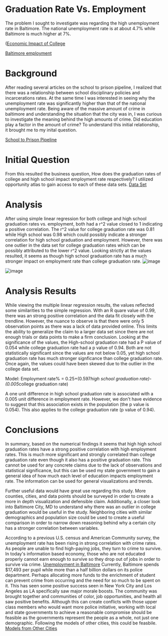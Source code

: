 # Graduation Rate Vs. Employment

The problem I sought to investigate was regarding the high unemployment rate in Baltimore. The national unemployment rate is at about 4.7% while Baltimore is much higher at 7%. 


([Economic Impact of College](https://www.mtsac.edu/president/cabinet-notes/2017-18/Economic_Impact_of_Increasing_College_Completion.pdf)

[Baltimore employment](https://www.areavibes.com/baltimore-md/employment/)

# Background
After reading several articles on the school to prison pipeline, I realized that there was a relationship between school disciplinary policies and incarcerations rates. At the same time I was interested in seeing why the unemployment rate was significantly higher than that of the national unemployment rate. Being aware of the massive amount of crime in baltimore and understanding the situation that the city was in, I was curious to investigate the meaning behind the high amounts of crime. Did education play a factor in the amount of crime? To understand this initial relationship, it brought me to my inital question.

[School to Prison Pipeline](http://www.justicepolicy.org/news/8775)

# Initial Question
From this resulted the business question, How does the graduation rates of college and high school impact employment rate respectively? I utilized opportunity atlas to gain access to each of these data sets.
[Data Set](https://www.opportunityatlas.org/)

# Analysis
After using simple linear regression for both college and high school graduation rates vs. employment, both had a r^2 value closed to 1 indicating a positive correlation. The r^2 value for college graduation rate was 0.81 while High school was 0.98 which could possibly indicate a stronger correlation for high school graduation and employment. However, there was one outlier in the data set for college graduation rates which can be possibly attributed to the lower r^2 value. Looking strictly at the values resulted, it seems as though high school graduation rate has a much stronger impact on employment rate than college graduation rate.
![image](https://user-images.githubusercontent.com/78445017/117599636-33b89b80-b118-11eb-9fe0-e6d2a78e6eb4.png)

![image](https://user-images.githubusercontent.com/78445017/117599667-459a3e80-b118-11eb-8af0-6056c580e596.png)

# Analysis Results 
While viewing the multiple linear regression results, the values reflected some similarities to the simple regression. With an R quare value of 0.99, there was an strong positive correlation and the data fit closely with the trendline. However, the nuance to observe is that there were only 5 observation points as there was a lack of data provided online. This limits the ability to generalize the claim to a larger data set since there are not enough trials or data points to make a firm conclusion. Looking at the significance of the values, the High-school graduation rate had a P value of 0.054 while college graduation rate had a p value of 0.94. Both are not statistically significant since the values are not below 0.05, yet high school graduation rate has much stronger signficance than college graduation rate. Once again, the values could have been skewed due to the outlier in the college data set.

Model: Employment rate% = 0.25+(0.597*high school graduation rate)-(0.005*college graduation rate) 

A one unit difference in high school graduation rate is associated with a 0.005 unit difference in employment rate. However, we don't have evidence to suggest that this association exists in the population (the p value is 0.054). This also applies to the college graduation rate (p value of 0.94). 

# Conclusions
In summary, based on the numerical findings it seems that high high school graduation rates have a strong positive correlation with high employment rates. This is much more significant and strongly correlated than college graduation rate even though it also has a positive graduation rate. This cannot be used for any concrete claims due to the lack of observations and statistical significance, but this can be used my state government to gain a general idea of how much each level of education impacts employment rate. The information can be used for general visualizations and trends.

Further useful data would have great use regarding this study. More counties, cities, and data points should be surveyed in order to create a more in depth visualization and defensible claim. Additionally, a closer look into Baltimore City, MD to understand why there was an outlier in college graduation would be useful in the study. Neighboring cities with similar demographics and population size could be used to create a useful comparison in order to narrow down reasoning behind why a certain city has a stronger correlation between variables.

According to a previous U.S. census and American Community survey, the unemployment rate has been rising in strong correlation with crime rates. As people are unable to find high-paying jobs, they turn to crime to survive. In today's information based economy, those who are not educated properly cannot earn enough to survive so they drop out of jobs in order to survive via crime.
[Unemployment in Baltimore](https://www.baltimoresun.com/opinion/op-ed/bs-ed-op-0115-baltimore-unemployment-20200115-urcqmi467vcqnlw4usgtonzwja-story.html)
Currently, Baltimore spends $17,493 per pupil while more than a half billion dollars on its police department. Perhaps allocating more funds to the enrichment of student can prevent crime from occurring and the need for so much to be spent on it. This has seen some positive success seen in New York City and Los Angeles as LA specifically saw major morale boosts. The community was brought together and communities of color, job opportunities, and health all saw positive benefits. Although this can create conflicts with those upper class members who would want more police initiative, working with local and state governments to achieve a reasonable compromise should be feasible as the governments represent the people as a whole, not just one demographic. Following the models of other cities, this could be feasbile.
[Models from Other Cities](https://www.the74million.org/article/defunding-the-police-and-shifting-resources-from-law-enforcement-to-schools-gains-momentum-in-the-wake-of-protests-against-police/)


